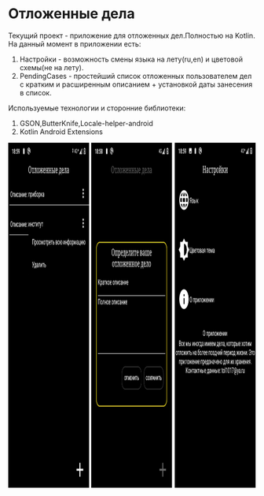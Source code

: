 # Отложенные дела
Текущий проект - приложение для отложенных дел.Полностью на Kotlin.
На данный момент в приложении есть:

1. Настройки - возможность смены языка на лету(ru,en) и цветовой схемы(не на лету).
2. PendingCases - простейший список отложенных пользователем дел с кратким и расширенным описанием + установкой даты занесения в список.


Используемые технологии и сторонние библиотеки:

1. GSON,ButterKnife,Locale-helper-android
3. Kotlin Android Extensions

<img src="https://github.com/kernokus/Pending-cases/blob/master/forGit.png" width="1200" height="700">


